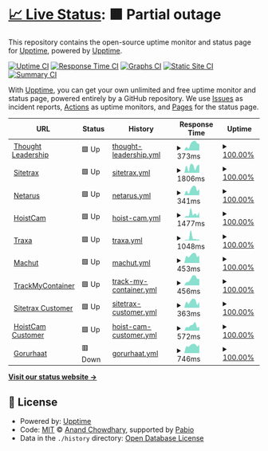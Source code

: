 # [📈 Live Status](https://demo.upptime.js.org): <!--live status--> **🟧 Partial outage**

This repository contains the open-source uptime monitor and status page for [Upptime](https://upptime.js.org), powered by [Upptime](https://github.com/upptime/upptime).

[![Uptime CI](https://github.com/thesagor/status/workflows/Uptime%20CI/badge.svg)](https://github.com/thesagor/status/actions?query=workflow%3A%22Uptime+CI%22)
[![Response Time CI](https://github.com/thesagor/status/workflows/Response%20Time%20CI/badge.svg)](https://github.com/thesagor/status/actions?query=workflow%3A%22Response+Time+CI%22)
[![Graphs CI](https://github.com/thesagor/status/workflows/Graphs%20CI/badge.svg)](https://github.com/thesagor/status/actions?query=workflow%3A%22Graphs+CI%22)
[![Static Site CI](https://github.com/thesagor/status/workflows/Static%20Site%20CI/badge.svg)](https://github.com/thesagor/status/actions?query=workflow%3A%22Static+Site+CI%22)
[![Summary CI](https://github.com/thesagor/status/workflows/Summary%20CI/badge.svg)](https://github.com/thesagor/status/actions?query=workflow%3A%22Summary+CI%22)

With [Upptime](https://upptime.js.org), you can get your own unlimited and free uptime monitor and status page, powered entirely by a GitHub repository. We use [Issues](https://github.com/upptime/upptime/issues) as incident reports, [Actions](https://github.com/thesagor/status/actions) as uptime monitors, and [Pages](https://demo.upptime.js.org) for the status page.

<!--start: status pages-->
<!-- This summary is generated by Upptime (https://github.com/upptime/upptime) -->
<!-- Do not edit this manually, your changes will be overwritten -->
<!-- prettier-ignore -->
| URL | Status | History | Response Time | Uptime |
| --- | ------ | ------- | ------------- | ------ |
| <img alt="" src="https://icons.duckduckgo.com/ip3/thoughtleadership.biz.ico" height="13"> [Thought Leadership](https://thoughtleadership.biz) | 🟩 Up | [thought-leadership.yml](https://github.com/thesagor/status/commits/HEAD/history/thought-leadership.yml) | <details><summary><img alt="Response time graph" src="./graphs/thought-leadership/response-time-week.png" height="20"> 373ms</summary><br><a href="https://status.thesagor.nl/history/thought-leadership"><img alt="Response time 335" src="https://img.shields.io/endpoint?url=https%3A%2F%2Fraw.githubusercontent.com%2Fthesagor%2Fstatus%2FHEAD%2Fapi%2Fthought-leadership%2Fresponse-time.json"></a><br><a href="https://status.thesagor.nl/history/thought-leadership"><img alt="24-hour response time 380" src="https://img.shields.io/endpoint?url=https%3A%2F%2Fraw.githubusercontent.com%2Fthesagor%2Fstatus%2FHEAD%2Fapi%2Fthought-leadership%2Fresponse-time-day.json"></a><br><a href="https://status.thesagor.nl/history/thought-leadership"><img alt="7-day response time 373" src="https://img.shields.io/endpoint?url=https%3A%2F%2Fraw.githubusercontent.com%2Fthesagor%2Fstatus%2FHEAD%2Fapi%2Fthought-leadership%2Fresponse-time-week.json"></a><br><a href="https://status.thesagor.nl/history/thought-leadership"><img alt="30-day response time 401" src="https://img.shields.io/endpoint?url=https%3A%2F%2Fraw.githubusercontent.com%2Fthesagor%2Fstatus%2FHEAD%2Fapi%2Fthought-leadership%2Fresponse-time-month.json"></a><br><a href="https://status.thesagor.nl/history/thought-leadership"><img alt="1-year response time 335" src="https://img.shields.io/endpoint?url=https%3A%2F%2Fraw.githubusercontent.com%2Fthesagor%2Fstatus%2FHEAD%2Fapi%2Fthought-leadership%2Fresponse-time-year.json"></a></details> | <details><summary><a href="https://status.thesagor.nl/history/thought-leadership">100.00%</a></summary><a href="https://status.thesagor.nl/history/thought-leadership"><img alt="All-time uptime 99.99%" src="https://img.shields.io/endpoint?url=https%3A%2F%2Fraw.githubusercontent.com%2Fthesagor%2Fstatus%2FHEAD%2Fapi%2Fthought-leadership%2Fuptime.json"></a><br><a href="https://status.thesagor.nl/history/thought-leadership"><img alt="24-hour uptime 100.00%" src="https://img.shields.io/endpoint?url=https%3A%2F%2Fraw.githubusercontent.com%2Fthesagor%2Fstatus%2FHEAD%2Fapi%2Fthought-leadership%2Fuptime-day.json"></a><br><a href="https://status.thesagor.nl/history/thought-leadership"><img alt="7-day uptime 100.00%" src="https://img.shields.io/endpoint?url=https%3A%2F%2Fraw.githubusercontent.com%2Fthesagor%2Fstatus%2FHEAD%2Fapi%2Fthought-leadership%2Fuptime-week.json"></a><br><a href="https://status.thesagor.nl/history/thought-leadership"><img alt="30-day uptime 100.00%" src="https://img.shields.io/endpoint?url=https%3A%2F%2Fraw.githubusercontent.com%2Fthesagor%2Fstatus%2FHEAD%2Fapi%2Fthought-leadership%2Fuptime-month.json"></a><br><a href="https://status.thesagor.nl/history/thought-leadership"><img alt="1-year uptime 99.99%" src="https://img.shields.io/endpoint?url=https%3A%2F%2Fraw.githubusercontent.com%2Fthesagor%2Fstatus%2FHEAD%2Fapi%2Fthought-leadership%2Fuptime-year.json"></a></details>
| <img alt="" src="https://icons.duckduckgo.com/ip3/sitetrax.io.ico" height="13"> [Sitetrax](https://sitetrax.io) | 🟩 Up | [sitetrax.yml](https://github.com/thesagor/status/commits/HEAD/history/sitetrax.yml) | <details><summary><img alt="Response time graph" src="./graphs/sitetrax/response-time-week.png" height="20"> 1806ms</summary><br><a href="https://status.thesagor.nl/history/sitetrax"><img alt="Response time 994" src="https://img.shields.io/endpoint?url=https%3A%2F%2Fraw.githubusercontent.com%2Fthesagor%2Fstatus%2FHEAD%2Fapi%2Fsitetrax%2Fresponse-time.json"></a><br><a href="https://status.thesagor.nl/history/sitetrax"><img alt="24-hour response time 2475" src="https://img.shields.io/endpoint?url=https%3A%2F%2Fraw.githubusercontent.com%2Fthesagor%2Fstatus%2FHEAD%2Fapi%2Fsitetrax%2Fresponse-time-day.json"></a><br><a href="https://status.thesagor.nl/history/sitetrax"><img alt="7-day response time 1806" src="https://img.shields.io/endpoint?url=https%3A%2F%2Fraw.githubusercontent.com%2Fthesagor%2Fstatus%2FHEAD%2Fapi%2Fsitetrax%2Fresponse-time-week.json"></a><br><a href="https://status.thesagor.nl/history/sitetrax"><img alt="30-day response time 1324" src="https://img.shields.io/endpoint?url=https%3A%2F%2Fraw.githubusercontent.com%2Fthesagor%2Fstatus%2FHEAD%2Fapi%2Fsitetrax%2Fresponse-time-month.json"></a><br><a href="https://status.thesagor.nl/history/sitetrax"><img alt="1-year response time 994" src="https://img.shields.io/endpoint?url=https%3A%2F%2Fraw.githubusercontent.com%2Fthesagor%2Fstatus%2FHEAD%2Fapi%2Fsitetrax%2Fresponse-time-year.json"></a></details> | <details><summary><a href="https://status.thesagor.nl/history/sitetrax">100.00%</a></summary><a href="https://status.thesagor.nl/history/sitetrax"><img alt="All-time uptime 99.99%" src="https://img.shields.io/endpoint?url=https%3A%2F%2Fraw.githubusercontent.com%2Fthesagor%2Fstatus%2FHEAD%2Fapi%2Fsitetrax%2Fuptime.json"></a><br><a href="https://status.thesagor.nl/history/sitetrax"><img alt="24-hour uptime 100.00%" src="https://img.shields.io/endpoint?url=https%3A%2F%2Fraw.githubusercontent.com%2Fthesagor%2Fstatus%2FHEAD%2Fapi%2Fsitetrax%2Fuptime-day.json"></a><br><a href="https://status.thesagor.nl/history/sitetrax"><img alt="7-day uptime 100.00%" src="https://img.shields.io/endpoint?url=https%3A%2F%2Fraw.githubusercontent.com%2Fthesagor%2Fstatus%2FHEAD%2Fapi%2Fsitetrax%2Fuptime-week.json"></a><br><a href="https://status.thesagor.nl/history/sitetrax"><img alt="30-day uptime 100.00%" src="https://img.shields.io/endpoint?url=https%3A%2F%2Fraw.githubusercontent.com%2Fthesagor%2Fstatus%2FHEAD%2Fapi%2Fsitetrax%2Fuptime-month.json"></a><br><a href="https://status.thesagor.nl/history/sitetrax"><img alt="1-year uptime 99.99%" src="https://img.shields.io/endpoint?url=https%3A%2F%2Fraw.githubusercontent.com%2Fthesagor%2Fstatus%2FHEAD%2Fapi%2Fsitetrax%2Fuptime-year.json"></a></details>
| <img alt="" src="https://icons.duckduckgo.com/ip3/netarus.com.ico" height="13"> [Netarus](https://netarus.com) | 🟩 Up | [netarus.yml](https://github.com/thesagor/status/commits/HEAD/history/netarus.yml) | <details><summary><img alt="Response time graph" src="./graphs/netarus/response-time-week.png" height="20"> 341ms</summary><br><a href="https://status.thesagor.nl/history/netarus"><img alt="Response time 311" src="https://img.shields.io/endpoint?url=https%3A%2F%2Fraw.githubusercontent.com%2Fthesagor%2Fstatus%2FHEAD%2Fapi%2Fnetarus%2Fresponse-time.json"></a><br><a href="https://status.thesagor.nl/history/netarus"><img alt="24-hour response time 358" src="https://img.shields.io/endpoint?url=https%3A%2F%2Fraw.githubusercontent.com%2Fthesagor%2Fstatus%2FHEAD%2Fapi%2Fnetarus%2Fresponse-time-day.json"></a><br><a href="https://status.thesagor.nl/history/netarus"><img alt="7-day response time 341" src="https://img.shields.io/endpoint?url=https%3A%2F%2Fraw.githubusercontent.com%2Fthesagor%2Fstatus%2FHEAD%2Fapi%2Fnetarus%2Fresponse-time-week.json"></a><br><a href="https://status.thesagor.nl/history/netarus"><img alt="30-day response time 295" src="https://img.shields.io/endpoint?url=https%3A%2F%2Fraw.githubusercontent.com%2Fthesagor%2Fstatus%2FHEAD%2Fapi%2Fnetarus%2Fresponse-time-month.json"></a><br><a href="https://status.thesagor.nl/history/netarus"><img alt="1-year response time 311" src="https://img.shields.io/endpoint?url=https%3A%2F%2Fraw.githubusercontent.com%2Fthesagor%2Fstatus%2FHEAD%2Fapi%2Fnetarus%2Fresponse-time-year.json"></a></details> | <details><summary><a href="https://status.thesagor.nl/history/netarus">100.00%</a></summary><a href="https://status.thesagor.nl/history/netarus"><img alt="All-time uptime 100.00%" src="https://img.shields.io/endpoint?url=https%3A%2F%2Fraw.githubusercontent.com%2Fthesagor%2Fstatus%2FHEAD%2Fapi%2Fnetarus%2Fuptime.json"></a><br><a href="https://status.thesagor.nl/history/netarus"><img alt="24-hour uptime 100.00%" src="https://img.shields.io/endpoint?url=https%3A%2F%2Fraw.githubusercontent.com%2Fthesagor%2Fstatus%2FHEAD%2Fapi%2Fnetarus%2Fuptime-day.json"></a><br><a href="https://status.thesagor.nl/history/netarus"><img alt="7-day uptime 100.00%" src="https://img.shields.io/endpoint?url=https%3A%2F%2Fraw.githubusercontent.com%2Fthesagor%2Fstatus%2FHEAD%2Fapi%2Fnetarus%2Fuptime-week.json"></a><br><a href="https://status.thesagor.nl/history/netarus"><img alt="30-day uptime 100.00%" src="https://img.shields.io/endpoint?url=https%3A%2F%2Fraw.githubusercontent.com%2Fthesagor%2Fstatus%2FHEAD%2Fapi%2Fnetarus%2Fuptime-month.json"></a><br><a href="https://status.thesagor.nl/history/netarus"><img alt="1-year uptime 100.00%" src="https://img.shields.io/endpoint?url=https%3A%2F%2Fraw.githubusercontent.com%2Fthesagor%2Fstatus%2FHEAD%2Fapi%2Fnetarus%2Fuptime-year.json"></a></details>
| <img alt="" src="https://icons.duckduckgo.com/ip3/hoistcam.com.ico" height="13"> [HoistCam](https://hoistcam.com) | 🟩 Up | [hoist-cam.yml](https://github.com/thesagor/status/commits/HEAD/history/hoist-cam.yml) | <details><summary><img alt="Response time graph" src="./graphs/hoist-cam/response-time-week.png" height="20"> 1477ms</summary><br><a href="https://status.thesagor.nl/history/hoist-cam"><img alt="Response time 1232" src="https://img.shields.io/endpoint?url=https%3A%2F%2Fraw.githubusercontent.com%2Fthesagor%2Fstatus%2FHEAD%2Fapi%2Fhoist-cam%2Fresponse-time.json"></a><br><a href="https://status.thesagor.nl/history/hoist-cam"><img alt="24-hour response time 2094" src="https://img.shields.io/endpoint?url=https%3A%2F%2Fraw.githubusercontent.com%2Fthesagor%2Fstatus%2FHEAD%2Fapi%2Fhoist-cam%2Fresponse-time-day.json"></a><br><a href="https://status.thesagor.nl/history/hoist-cam"><img alt="7-day response time 1477" src="https://img.shields.io/endpoint?url=https%3A%2F%2Fraw.githubusercontent.com%2Fthesagor%2Fstatus%2FHEAD%2Fapi%2Fhoist-cam%2Fresponse-time-week.json"></a><br><a href="https://status.thesagor.nl/history/hoist-cam"><img alt="30-day response time 1366" src="https://img.shields.io/endpoint?url=https%3A%2F%2Fraw.githubusercontent.com%2Fthesagor%2Fstatus%2FHEAD%2Fapi%2Fhoist-cam%2Fresponse-time-month.json"></a><br><a href="https://status.thesagor.nl/history/hoist-cam"><img alt="1-year response time 1232" src="https://img.shields.io/endpoint?url=https%3A%2F%2Fraw.githubusercontent.com%2Fthesagor%2Fstatus%2FHEAD%2Fapi%2Fhoist-cam%2Fresponse-time-year.json"></a></details> | <details><summary><a href="https://status.thesagor.nl/history/hoist-cam">100.00%</a></summary><a href="https://status.thesagor.nl/history/hoist-cam"><img alt="All-time uptime 99.97%" src="https://img.shields.io/endpoint?url=https%3A%2F%2Fraw.githubusercontent.com%2Fthesagor%2Fstatus%2FHEAD%2Fapi%2Fhoist-cam%2Fuptime.json"></a><br><a href="https://status.thesagor.nl/history/hoist-cam"><img alt="24-hour uptime 100.00%" src="https://img.shields.io/endpoint?url=https%3A%2F%2Fraw.githubusercontent.com%2Fthesagor%2Fstatus%2FHEAD%2Fapi%2Fhoist-cam%2Fuptime-day.json"></a><br><a href="https://status.thesagor.nl/history/hoist-cam"><img alt="7-day uptime 100.00%" src="https://img.shields.io/endpoint?url=https%3A%2F%2Fraw.githubusercontent.com%2Fthesagor%2Fstatus%2FHEAD%2Fapi%2Fhoist-cam%2Fuptime-week.json"></a><br><a href="https://status.thesagor.nl/history/hoist-cam"><img alt="30-day uptime 100.00%" src="https://img.shields.io/endpoint?url=https%3A%2F%2Fraw.githubusercontent.com%2Fthesagor%2Fstatus%2FHEAD%2Fapi%2Fhoist-cam%2Fuptime-month.json"></a><br><a href="https://status.thesagor.nl/history/hoist-cam"><img alt="1-year uptime 99.97%" src="https://img.shields.io/endpoint?url=https%3A%2F%2Fraw.githubusercontent.com%2Fthesagor%2Fstatus%2FHEAD%2Fapi%2Fhoist-cam%2Fuptime-year.json"></a></details>
| <img alt="" src="https://icons.duckduckgo.com/ip3/traxa.io.ico" height="13"> [Traxa](https://traxa.io) | 🟩 Up | [traxa.yml](https://github.com/thesagor/status/commits/HEAD/history/traxa.yml) | <details><summary><img alt="Response time graph" src="./graphs/traxa/response-time-week.png" height="20"> 1048ms</summary><br><a href="https://status.thesagor.nl/history/traxa"><img alt="Response time 424" src="https://img.shields.io/endpoint?url=https%3A%2F%2Fraw.githubusercontent.com%2Fthesagor%2Fstatus%2FHEAD%2Fapi%2Ftraxa%2Fresponse-time.json"></a><br><a href="https://status.thesagor.nl/history/traxa"><img alt="24-hour response time 513" src="https://img.shields.io/endpoint?url=https%3A%2F%2Fraw.githubusercontent.com%2Fthesagor%2Fstatus%2FHEAD%2Fapi%2Ftraxa%2Fresponse-time-day.json"></a><br><a href="https://status.thesagor.nl/history/traxa"><img alt="7-day response time 1048" src="https://img.shields.io/endpoint?url=https%3A%2F%2Fraw.githubusercontent.com%2Fthesagor%2Fstatus%2FHEAD%2Fapi%2Ftraxa%2Fresponse-time-week.json"></a><br><a href="https://status.thesagor.nl/history/traxa"><img alt="30-day response time 560" src="https://img.shields.io/endpoint?url=https%3A%2F%2Fraw.githubusercontent.com%2Fthesagor%2Fstatus%2FHEAD%2Fapi%2Ftraxa%2Fresponse-time-month.json"></a><br><a href="https://status.thesagor.nl/history/traxa"><img alt="1-year response time 424" src="https://img.shields.io/endpoint?url=https%3A%2F%2Fraw.githubusercontent.com%2Fthesagor%2Fstatus%2FHEAD%2Fapi%2Ftraxa%2Fresponse-time-year.json"></a></details> | <details><summary><a href="https://status.thesagor.nl/history/traxa">100.00%</a></summary><a href="https://status.thesagor.nl/history/traxa"><img alt="All-time uptime 99.99%" src="https://img.shields.io/endpoint?url=https%3A%2F%2Fraw.githubusercontent.com%2Fthesagor%2Fstatus%2FHEAD%2Fapi%2Ftraxa%2Fuptime.json"></a><br><a href="https://status.thesagor.nl/history/traxa"><img alt="24-hour uptime 100.00%" src="https://img.shields.io/endpoint?url=https%3A%2F%2Fraw.githubusercontent.com%2Fthesagor%2Fstatus%2FHEAD%2Fapi%2Ftraxa%2Fuptime-day.json"></a><br><a href="https://status.thesagor.nl/history/traxa"><img alt="7-day uptime 100.00%" src="https://img.shields.io/endpoint?url=https%3A%2F%2Fraw.githubusercontent.com%2Fthesagor%2Fstatus%2FHEAD%2Fapi%2Ftraxa%2Fuptime-week.json"></a><br><a href="https://status.thesagor.nl/history/traxa"><img alt="30-day uptime 100.00%" src="https://img.shields.io/endpoint?url=https%3A%2F%2Fraw.githubusercontent.com%2Fthesagor%2Fstatus%2FHEAD%2Fapi%2Ftraxa%2Fuptime-month.json"></a><br><a href="https://status.thesagor.nl/history/traxa"><img alt="1-year uptime 99.99%" src="https://img.shields.io/endpoint?url=https%3A%2F%2Fraw.githubusercontent.com%2Fthesagor%2Fstatus%2FHEAD%2Fapi%2Ftraxa%2Fuptime-year.json"></a></details>
| <img alt="" src="https://icons.duckduckgo.com/ip3/www.machut.com.ico" height="13"> [Machut](https://www.machut.com) | 🟩 Up | [machut.yml](https://github.com/thesagor/status/commits/HEAD/history/machut.yml) | <details><summary><img alt="Response time graph" src="./graphs/machut/response-time-week.png" height="20"> 453ms</summary><br><a href="https://status.thesagor.nl/history/machut"><img alt="Response time 399" src="https://img.shields.io/endpoint?url=https%3A%2F%2Fraw.githubusercontent.com%2Fthesagor%2Fstatus%2FHEAD%2Fapi%2Fmachut%2Fresponse-time.json"></a><br><a href="https://status.thesagor.nl/history/machut"><img alt="24-hour response time 426" src="https://img.shields.io/endpoint?url=https%3A%2F%2Fraw.githubusercontent.com%2Fthesagor%2Fstatus%2FHEAD%2Fapi%2Fmachut%2Fresponse-time-day.json"></a><br><a href="https://status.thesagor.nl/history/machut"><img alt="7-day response time 453" src="https://img.shields.io/endpoint?url=https%3A%2F%2Fraw.githubusercontent.com%2Fthesagor%2Fstatus%2FHEAD%2Fapi%2Fmachut%2Fresponse-time-week.json"></a><br><a href="https://status.thesagor.nl/history/machut"><img alt="30-day response time 376" src="https://img.shields.io/endpoint?url=https%3A%2F%2Fraw.githubusercontent.com%2Fthesagor%2Fstatus%2FHEAD%2Fapi%2Fmachut%2Fresponse-time-month.json"></a><br><a href="https://status.thesagor.nl/history/machut"><img alt="1-year response time 399" src="https://img.shields.io/endpoint?url=https%3A%2F%2Fraw.githubusercontent.com%2Fthesagor%2Fstatus%2FHEAD%2Fapi%2Fmachut%2Fresponse-time-year.json"></a></details> | <details><summary><a href="https://status.thesagor.nl/history/machut">100.00%</a></summary><a href="https://status.thesagor.nl/history/machut"><img alt="All-time uptime 100.00%" src="https://img.shields.io/endpoint?url=https%3A%2F%2Fraw.githubusercontent.com%2Fthesagor%2Fstatus%2FHEAD%2Fapi%2Fmachut%2Fuptime.json"></a><br><a href="https://status.thesagor.nl/history/machut"><img alt="24-hour uptime 100.00%" src="https://img.shields.io/endpoint?url=https%3A%2F%2Fraw.githubusercontent.com%2Fthesagor%2Fstatus%2FHEAD%2Fapi%2Fmachut%2Fuptime-day.json"></a><br><a href="https://status.thesagor.nl/history/machut"><img alt="7-day uptime 100.00%" src="https://img.shields.io/endpoint?url=https%3A%2F%2Fraw.githubusercontent.com%2Fthesagor%2Fstatus%2FHEAD%2Fapi%2Fmachut%2Fuptime-week.json"></a><br><a href="https://status.thesagor.nl/history/machut"><img alt="30-day uptime 100.00%" src="https://img.shields.io/endpoint?url=https%3A%2F%2Fraw.githubusercontent.com%2Fthesagor%2Fstatus%2FHEAD%2Fapi%2Fmachut%2Fuptime-month.json"></a><br><a href="https://status.thesagor.nl/history/machut"><img alt="1-year uptime 100.00%" src="https://img.shields.io/endpoint?url=https%3A%2F%2Fraw.githubusercontent.com%2Fthesagor%2Fstatus%2FHEAD%2Fapi%2Fmachut%2Fuptime-year.json"></a></details>
| <img alt="" src="https://icons.duckduckgo.com/ip3/trackmycontainer.io.ico" height="13"> [TrackMyContainer](https://trackmycontainer.io) | 🟩 Up | [track-my-container.yml](https://github.com/thesagor/status/commits/HEAD/history/track-my-container.yml) | <details><summary><img alt="Response time graph" src="./graphs/track-my-container/response-time-week.png" height="20"> 456ms</summary><br><a href="https://status.thesagor.nl/history/track-my-container"><img alt="Response time 456" src="https://img.shields.io/endpoint?url=https%3A%2F%2Fraw.githubusercontent.com%2Fthesagor%2Fstatus%2FHEAD%2Fapi%2Ftrack-my-container%2Fresponse-time.json"></a><br><a href="https://status.thesagor.nl/history/track-my-container"><img alt="24-hour response time 437" src="https://img.shields.io/endpoint?url=https%3A%2F%2Fraw.githubusercontent.com%2Fthesagor%2Fstatus%2FHEAD%2Fapi%2Ftrack-my-container%2Fresponse-time-day.json"></a><br><a href="https://status.thesagor.nl/history/track-my-container"><img alt="7-day response time 456" src="https://img.shields.io/endpoint?url=https%3A%2F%2Fraw.githubusercontent.com%2Fthesagor%2Fstatus%2FHEAD%2Fapi%2Ftrack-my-container%2Fresponse-time-week.json"></a><br><a href="https://status.thesagor.nl/history/track-my-container"><img alt="30-day response time 545" src="https://img.shields.io/endpoint?url=https%3A%2F%2Fraw.githubusercontent.com%2Fthesagor%2Fstatus%2FHEAD%2Fapi%2Ftrack-my-container%2Fresponse-time-month.json"></a><br><a href="https://status.thesagor.nl/history/track-my-container"><img alt="1-year response time 456" src="https://img.shields.io/endpoint?url=https%3A%2F%2Fraw.githubusercontent.com%2Fthesagor%2Fstatus%2FHEAD%2Fapi%2Ftrack-my-container%2Fresponse-time-year.json"></a></details> | <details><summary><a href="https://status.thesagor.nl/history/track-my-container">100.00%</a></summary><a href="https://status.thesagor.nl/history/track-my-container"><img alt="All-time uptime 100.00%" src="https://img.shields.io/endpoint?url=https%3A%2F%2Fraw.githubusercontent.com%2Fthesagor%2Fstatus%2FHEAD%2Fapi%2Ftrack-my-container%2Fuptime.json"></a><br><a href="https://status.thesagor.nl/history/track-my-container"><img alt="24-hour uptime 100.00%" src="https://img.shields.io/endpoint?url=https%3A%2F%2Fraw.githubusercontent.com%2Fthesagor%2Fstatus%2FHEAD%2Fapi%2Ftrack-my-container%2Fuptime-day.json"></a><br><a href="https://status.thesagor.nl/history/track-my-container"><img alt="7-day uptime 100.00%" src="https://img.shields.io/endpoint?url=https%3A%2F%2Fraw.githubusercontent.com%2Fthesagor%2Fstatus%2FHEAD%2Fapi%2Ftrack-my-container%2Fuptime-week.json"></a><br><a href="https://status.thesagor.nl/history/track-my-container"><img alt="30-day uptime 100.00%" src="https://img.shields.io/endpoint?url=https%3A%2F%2Fraw.githubusercontent.com%2Fthesagor%2Fstatus%2FHEAD%2Fapi%2Ftrack-my-container%2Fuptime-month.json"></a><br><a href="https://status.thesagor.nl/history/track-my-container"><img alt="1-year uptime 100.00%" src="https://img.shields.io/endpoint?url=https%3A%2F%2Fraw.githubusercontent.com%2Fthesagor%2Fstatus%2FHEAD%2Fapi%2Ftrack-my-container%2Fuptime-year.json"></a></details>
| <img alt="" src="https://icons.duckduckgo.com/ip3/customer.sitetrax.io.ico" height="13"> [Sitetrax Customer](https://customer.sitetrax.io) | 🟩 Up | [sitetrax-customer.yml](https://github.com/thesagor/status/commits/HEAD/history/sitetrax-customer.yml) | <details><summary><img alt="Response time graph" src="./graphs/sitetrax-customer/response-time-week.png" height="20"> 363ms</summary><br><a href="https://status.thesagor.nl/history/sitetrax-customer"><img alt="Response time 399" src="https://img.shields.io/endpoint?url=https%3A%2F%2Fraw.githubusercontent.com%2Fthesagor%2Fstatus%2FHEAD%2Fapi%2Fsitetrax-customer%2Fresponse-time.json"></a><br><a href="https://status.thesagor.nl/history/sitetrax-customer"><img alt="24-hour response time 344" src="https://img.shields.io/endpoint?url=https%3A%2F%2Fraw.githubusercontent.com%2Fthesagor%2Fstatus%2FHEAD%2Fapi%2Fsitetrax-customer%2Fresponse-time-day.json"></a><br><a href="https://status.thesagor.nl/history/sitetrax-customer"><img alt="7-day response time 363" src="https://img.shields.io/endpoint?url=https%3A%2F%2Fraw.githubusercontent.com%2Fthesagor%2Fstatus%2FHEAD%2Fapi%2Fsitetrax-customer%2Fresponse-time-week.json"></a><br><a href="https://status.thesagor.nl/history/sitetrax-customer"><img alt="30-day response time 416" src="https://img.shields.io/endpoint?url=https%3A%2F%2Fraw.githubusercontent.com%2Fthesagor%2Fstatus%2FHEAD%2Fapi%2Fsitetrax-customer%2Fresponse-time-month.json"></a><br><a href="https://status.thesagor.nl/history/sitetrax-customer"><img alt="1-year response time 399" src="https://img.shields.io/endpoint?url=https%3A%2F%2Fraw.githubusercontent.com%2Fthesagor%2Fstatus%2FHEAD%2Fapi%2Fsitetrax-customer%2Fresponse-time-year.json"></a></details> | <details><summary><a href="https://status.thesagor.nl/history/sitetrax-customer">100.00%</a></summary><a href="https://status.thesagor.nl/history/sitetrax-customer"><img alt="All-time uptime 100.00%" src="https://img.shields.io/endpoint?url=https%3A%2F%2Fraw.githubusercontent.com%2Fthesagor%2Fstatus%2FHEAD%2Fapi%2Fsitetrax-customer%2Fuptime.json"></a><br><a href="https://status.thesagor.nl/history/sitetrax-customer"><img alt="24-hour uptime 100.00%" src="https://img.shields.io/endpoint?url=https%3A%2F%2Fraw.githubusercontent.com%2Fthesagor%2Fstatus%2FHEAD%2Fapi%2Fsitetrax-customer%2Fuptime-day.json"></a><br><a href="https://status.thesagor.nl/history/sitetrax-customer"><img alt="7-day uptime 100.00%" src="https://img.shields.io/endpoint?url=https%3A%2F%2Fraw.githubusercontent.com%2Fthesagor%2Fstatus%2FHEAD%2Fapi%2Fsitetrax-customer%2Fuptime-week.json"></a><br><a href="https://status.thesagor.nl/history/sitetrax-customer"><img alt="30-day uptime 100.00%" src="https://img.shields.io/endpoint?url=https%3A%2F%2Fraw.githubusercontent.com%2Fthesagor%2Fstatus%2FHEAD%2Fapi%2Fsitetrax-customer%2Fuptime-month.json"></a><br><a href="https://status.thesagor.nl/history/sitetrax-customer"><img alt="1-year uptime 100.00%" src="https://img.shields.io/endpoint?url=https%3A%2F%2Fraw.githubusercontent.com%2Fthesagor%2Fstatus%2FHEAD%2Fapi%2Fsitetrax-customer%2Fuptime-year.json"></a></details>
| <img alt="" src="https://icons.duckduckgo.com/ip3/customer.hoistcam.com.ico" height="13"> [HoistCam Customer](https://customer.hoistcam.com) | 🟩 Up | [hoist-cam-customer.yml](https://github.com/thesagor/status/commits/HEAD/history/hoist-cam-customer.yml) | <details><summary><img alt="Response time graph" src="./graphs/hoist-cam-customer/response-time-week.png" height="20"> 572ms</summary><br><a href="https://status.thesagor.nl/history/hoist-cam-customer"><img alt="Response time 853" src="https://img.shields.io/endpoint?url=https%3A%2F%2Fraw.githubusercontent.com%2Fthesagor%2Fstatus%2FHEAD%2Fapi%2Fhoist-cam-customer%2Fresponse-time.json"></a><br><a href="https://status.thesagor.nl/history/hoist-cam-customer"><img alt="24-hour response time 467" src="https://img.shields.io/endpoint?url=https%3A%2F%2Fraw.githubusercontent.com%2Fthesagor%2Fstatus%2FHEAD%2Fapi%2Fhoist-cam-customer%2Fresponse-time-day.json"></a><br><a href="https://status.thesagor.nl/history/hoist-cam-customer"><img alt="7-day response time 572" src="https://img.shields.io/endpoint?url=https%3A%2F%2Fraw.githubusercontent.com%2Fthesagor%2Fstatus%2FHEAD%2Fapi%2Fhoist-cam-customer%2Fresponse-time-week.json"></a><br><a href="https://status.thesagor.nl/history/hoist-cam-customer"><img alt="30-day response time 971" src="https://img.shields.io/endpoint?url=https%3A%2F%2Fraw.githubusercontent.com%2Fthesagor%2Fstatus%2FHEAD%2Fapi%2Fhoist-cam-customer%2Fresponse-time-month.json"></a><br><a href="https://status.thesagor.nl/history/hoist-cam-customer"><img alt="1-year response time 853" src="https://img.shields.io/endpoint?url=https%3A%2F%2Fraw.githubusercontent.com%2Fthesagor%2Fstatus%2FHEAD%2Fapi%2Fhoist-cam-customer%2Fresponse-time-year.json"></a></details> | <details><summary><a href="https://status.thesagor.nl/history/hoist-cam-customer">100.00%</a></summary><a href="https://status.thesagor.nl/history/hoist-cam-customer"><img alt="All-time uptime 99.99%" src="https://img.shields.io/endpoint?url=https%3A%2F%2Fraw.githubusercontent.com%2Fthesagor%2Fstatus%2FHEAD%2Fapi%2Fhoist-cam-customer%2Fuptime.json"></a><br><a href="https://status.thesagor.nl/history/hoist-cam-customer"><img alt="24-hour uptime 100.00%" src="https://img.shields.io/endpoint?url=https%3A%2F%2Fraw.githubusercontent.com%2Fthesagor%2Fstatus%2FHEAD%2Fapi%2Fhoist-cam-customer%2Fuptime-day.json"></a><br><a href="https://status.thesagor.nl/history/hoist-cam-customer"><img alt="7-day uptime 100.00%" src="https://img.shields.io/endpoint?url=https%3A%2F%2Fraw.githubusercontent.com%2Fthesagor%2Fstatus%2FHEAD%2Fapi%2Fhoist-cam-customer%2Fuptime-week.json"></a><br><a href="https://status.thesagor.nl/history/hoist-cam-customer"><img alt="30-day uptime 100.00%" src="https://img.shields.io/endpoint?url=https%3A%2F%2Fraw.githubusercontent.com%2Fthesagor%2Fstatus%2FHEAD%2Fapi%2Fhoist-cam-customer%2Fuptime-month.json"></a><br><a href="https://status.thesagor.nl/history/hoist-cam-customer"><img alt="1-year uptime 99.99%" src="https://img.shields.io/endpoint?url=https%3A%2F%2Fraw.githubusercontent.com%2Fthesagor%2Fstatus%2FHEAD%2Fapi%2Fhoist-cam-customer%2Fuptime-year.json"></a></details>
| <img alt="" src="https://icons.duckduckgo.com/ip3/gorurhaat.com.ico" height="13"> [Gorurhaat](https://gorurhaat.com) | 🟥 Down | [gorurhaat.yml](https://github.com/thesagor/status/commits/HEAD/history/gorurhaat.yml) | <details><summary><img alt="Response time graph" src="./graphs/gorurhaat/response-time-week.png" height="20"> 746ms</summary><br><a href="https://status.thesagor.nl/history/gorurhaat"><img alt="Response time 513" src="https://img.shields.io/endpoint?url=https%3A%2F%2Fraw.githubusercontent.com%2Fthesagor%2Fstatus%2FHEAD%2Fapi%2Fgorurhaat%2Fresponse-time.json"></a><br><a href="https://status.thesagor.nl/history/gorurhaat"><img alt="24-hour response time 703" src="https://img.shields.io/endpoint?url=https%3A%2F%2Fraw.githubusercontent.com%2Fthesagor%2Fstatus%2FHEAD%2Fapi%2Fgorurhaat%2Fresponse-time-day.json"></a><br><a href="https://status.thesagor.nl/history/gorurhaat"><img alt="7-day response time 746" src="https://img.shields.io/endpoint?url=https%3A%2F%2Fraw.githubusercontent.com%2Fthesagor%2Fstatus%2FHEAD%2Fapi%2Fgorurhaat%2Fresponse-time-week.json"></a><br><a href="https://status.thesagor.nl/history/gorurhaat"><img alt="30-day response time 1354" src="https://img.shields.io/endpoint?url=https%3A%2F%2Fraw.githubusercontent.com%2Fthesagor%2Fstatus%2FHEAD%2Fapi%2Fgorurhaat%2Fresponse-time-month.json"></a><br><a href="https://status.thesagor.nl/history/gorurhaat"><img alt="1-year response time 513" src="https://img.shields.io/endpoint?url=https%3A%2F%2Fraw.githubusercontent.com%2Fthesagor%2Fstatus%2FHEAD%2Fapi%2Fgorurhaat%2Fresponse-time-year.json"></a></details> | <details><summary><a href="https://status.thesagor.nl/history/gorurhaat">100.00%</a></summary><a href="https://status.thesagor.nl/history/gorurhaat"><img alt="All-time uptime 99.85%" src="https://img.shields.io/endpoint?url=https%3A%2F%2Fraw.githubusercontent.com%2Fthesagor%2Fstatus%2FHEAD%2Fapi%2Fgorurhaat%2Fuptime.json"></a><br><a href="https://status.thesagor.nl/history/gorurhaat"><img alt="24-hour uptime 99.98%" src="https://img.shields.io/endpoint?url=https%3A%2F%2Fraw.githubusercontent.com%2Fthesagor%2Fstatus%2FHEAD%2Fapi%2Fgorurhaat%2Fuptime-day.json"></a><br><a href="https://status.thesagor.nl/history/gorurhaat"><img alt="7-day uptime 100.00%" src="https://img.shields.io/endpoint?url=https%3A%2F%2Fraw.githubusercontent.com%2Fthesagor%2Fstatus%2FHEAD%2Fapi%2Fgorurhaat%2Fuptime-week.json"></a><br><a href="https://status.thesagor.nl/history/gorurhaat"><img alt="30-day uptime 100.00%" src="https://img.shields.io/endpoint?url=https%3A%2F%2Fraw.githubusercontent.com%2Fthesagor%2Fstatus%2FHEAD%2Fapi%2Fgorurhaat%2Fuptime-month.json"></a><br><a href="https://status.thesagor.nl/history/gorurhaat"><img alt="1-year uptime 99.85%" src="https://img.shields.io/endpoint?url=https%3A%2F%2Fraw.githubusercontent.com%2Fthesagor%2Fstatus%2FHEAD%2Fapi%2Fgorurhaat%2Fuptime-year.json"></a></details>

<!--end: status pages-->

[**Visit our status website →**](https://demo.upptime.js.org)

## 📄 License

- Powered by: [Upptime](https://github.com/upptime/upptime)
- Code: [MIT](./LICENSE) © [Anand Chowdhary](https://anandchowdhary.com), supported by [Pabio](https://pabio.com)
- Data in the `./history` directory: [Open Database License](https://opendatacommons.org/licenses/odbl/1-0/)
